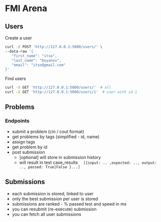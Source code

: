 # FMI Arena

## Users

Create a user
 ```bash
 curl -X POST 'http://127.0.0.1:5000/users/' \
--data-raw '{
    "first_name": "itso",
    "last_name": "boyanov",
    "email": "itso@gmail.com"
}'
```

Find users
 ```bash
 curl -X GET 'http://127.0.0.1:5000/users/'  # all
 curl -X GET 'http://127.0.0.1:5000/users/1'  # user with id 1
 
```


## Problems
### Endpoints
 - submit a problem (cin / cout format)
 - get problems by tags (simplified - id, name)
 - assign tags
 - get problem by id
 - post submission 
    - [optional] will store in submission history
    - will result in test case_results
      `  [{input: .. ,expected: .., output: .., passed: True|False }...]`

## Submissions
 - each submission is stored, linked to user
 - only the best submission per user is stored
 - submissions are ranked - % passed test and speed in ms
 - you can resubmit (re-execute) submission
 - you can fetch all user submissions
